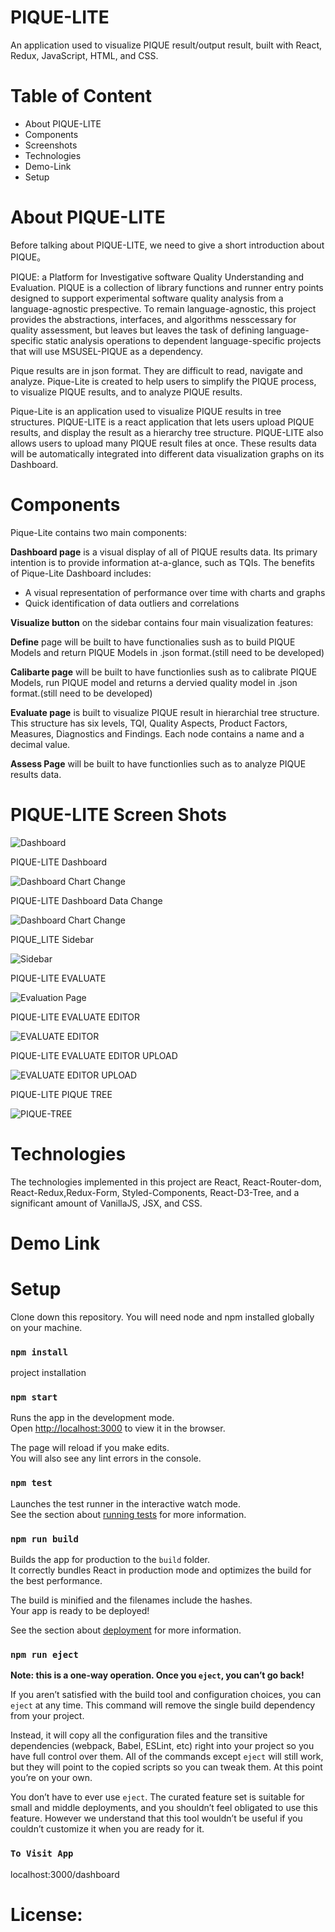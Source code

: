 # PIQUE-LITE

An application used to visualize PIQUE result/output result, built with React, Redux, JavaScript, HTML, and CSS.

# Table of Content
* About PIQUE-LITE
* Components
* Screenshots
* Technologies
* Demo-Link
* Setup


# About PIQUE-LITE

Before talking about PIQUE-LITE, we need to give a short introduction about PIQUE。

PIQUE: a Platform for Investigative software Quality Understanding and Evaluation. PIQUE is a collection of library functions and runner entry points designed to support experimental software quality analysis from a language-agnostic prespective. To remain language-agnostic, this project provides the abstractions, interfaces, and algorithms nesscessary for quality assessment, but leaves but leaves the task of defining language-specific static analysis operations to dependent language-specific projects that will use MSUSEL-PIQUE as a dependency. 

Pique results are in json format. They are difficult to read, navigate and analyze. Pique-Lite is created to help users to simplify the PIQUE process, to visualize PIQUE results, and to analyze PIQUE results. 

Pique-Lite is an application used to visualize PIQUE results in tree structures. PIQUE-LITE is a react application that lets users upload PIQUE results, and display the result as a hierarchy tree structure. PIQUE-LITE also allows users to upload many PIQUE result files at once. These results data will be automatically integrated into different data visualization graphs on its Dashboard. 

# Components

Pique-Lite contains two main components:

**Dashboard page** is a visual display of all of PIQUE results data. Its primary intention is to provide information at-a-glance, such as TQIs. The benefits of Pique-Lite Dashboard includes:

* A visual representation of performance over time with charts and graphs
* Quick identification of data outliers and correlations

**Visualize button** on the sidebar contains four main visualization features:

**Define** page will be built to have functionalies sush as to build PIQUE Models and return PIQUE Models in .json format.(still need to be developed)

**Calibarte page** will be built to have functionlies sush as to calibrate PIQUE Models, run PIQUE model and returns a dervied quality model in .json format.(still need to be developed)

**Evaluate page** is built to visualize PIQUE result in hierarchial tree structure. This structure has six levels, TQI, Quality Aspects, Product Factors, Measures, Diagnostics and Findings. Each node contains a name and a decimal value.

**Assess Page** will be built to have functionlies such as to analyze PIQUE results data.


# PIQUE-LITE Screen Shots

![Dashboard](https://github.com/MSUSEL/Pique-Lite/blob/xuying_dev/public/images/Dashboard2.png)

PIQUE-LITE Dashboard

![Dashboard Chart Change](https://github.com/MSUSEL/Pique-Lite/blob/xuying_dev/public/images/Dashboard3.png)

PIQUE-LITE Dashboard Data Change

![Dashboard Chart Change](https://github.com/MSUSEL/Pique-Lite/blob/xuying_dev/public/images/Dashboard4.png)

PIQUE_LITE Sidebar

![Sidebar](https://github.com/MSUSEL/Pique-Lite/blob/xuying_dev/public/images/Sidebar.png)

PIQUE-LITE EVALUATE

![Evaluation Page](https://github.com/MSUSEL/Pique-Lite/blob/xuying_dev/public/images/evaluate.png)

PIQUE-LITE EVALUATE EDITOR

![EVALUATE EDITOR](https://github.com/MSUSEL/Pique-Lite/blob/xuying_dev/public/images/EditorBarFullView.png)

PIQUE-LITE EVALUATE EDITOR UPLOAD

![EVALUATE EDITOR UPLOAD](https://github.com/MSUSEL/Pique-Lite/blob/xuying_dev/public/images/Screen%20Shot%202021-12-17%20at%202.18.10%20PM.png)

PIQUE-LITE PIQUE TREE

![PIQUE-TREE](https://github.com/MSUSEL/Pique-Lite/blob/xuying_dev/public/images/PiqueTree.png)

# Technologies

The technologies implemented in this project are React, React-Router-dom, React-Redux,Redux-Form, Styled-Components, React-D3-Tree, and a significant amount of VanillaJS, JSX, and CSS.

# Demo Link

# Setup

Clone down this repository. You will need node and npm installed globally on your machine.

### `npm install`

project installation

### `npm start`

Runs the app in the development mode.\
Open [http://localhost:3000](http://localhost:3000) to view it in the browser.

The page will reload if you make edits.\
You will also see any lint errors in the console.

### `npm test`

Launches the test runner in the interactive watch mode.\
See the section about [running tests](https://facebook.github.io/create-react-app/docs/running-tests) for more information.

### `npm run build`

Builds the app for production to the `build` folder.\
It correctly bundles React in production mode and optimizes the build for the best performance.

The build is minified and the filenames include the hashes.\
Your app is ready to be deployed!

See the section about [deployment](https://facebook.github.io/create-react-app/docs/deployment) for more information.

### `npm run eject`

**Note: this is a one-way operation. Once you `eject`, you can’t go back!**

If you aren’t satisfied with the build tool and configuration choices, you can `eject` at any time. This command will remove the single build dependency from your project.

Instead, it will copy all the configuration files and the transitive dependencies (webpack, Babel, ESLint, etc) right into your project so you have full control over them. All of the commands except `eject` will still work, but they will point to the copied scripts so you can tweak them. At this point you’re on your own.

You don’t have to ever use `eject`. The curated feature set is suitable for small and middle deployments, and you shouldn’t feel obligated to use this feature. However we understand that this tool wouldn’t be useful if you couldn’t customize it when you are ready for it.

### `To Visit App`

localhost:3000/dashboard

# License: 


